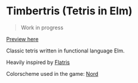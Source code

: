 # Timbertris (Tetris in Elm)

> Work in progress 

[Preview here](https://arturmroz.github.io/Timbertris/) 

Classic tetris written in functional language Elm.

Heavily inspired by [ Flatris ]( https://github.com/w0rm/elm-flatris )

Colorscheme used in the game: [ Nord ]( https://github.com/arcticicestudio/nord )

